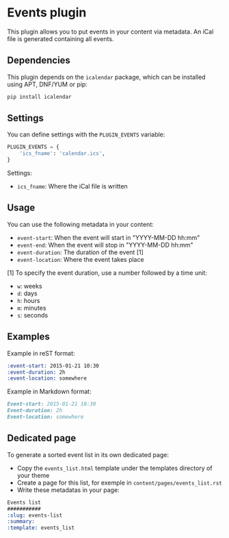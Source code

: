 Events plugin
=============

This plugin allows you to put events in your content via metadata. An
iCal file is generated containing all events.


Dependencies
------------

This plugin depends on the `icalendar` package, which can be installed
using APT, DNF/YUM or pip:

```sh
pip install icalendar
```


Settings
--------

You can define settings with the `PLUGIN_EVENTS` variable:

```python
PLUGIN_EVENTS = {
    'ics_fname': 'calendar.ics',
}
```

Settings:
- `ics_fname`: Where the iCal file is written


Usage
-----

You can use the following metadata in your content:
- `event-start`: When the event will start in "YYYY-MM-DD hh:mm"
- `event-end`: When the event will stop in "YYYY-MM-DD hh:mm"
- `event-duration`: The duration of the event [1]
- `event-location`: Where the event takes place

[1] To specify the event duration, use a number followed by a time unit:
- `w`: weeks
- `d`: days
- `h`: hours
- `m`: minutes
- `s`: seconds


Examples
--------

Example in reST format:
```reST
:event-start: 2015-01-21 10:30
:event-duration: 2h
:event-location: somewhere
```

Example in Markdown format:
```markdown
Event-start: 2015-01-21 10:30
Event-duration: 2h
Event-location: somewhere
```


Dedicated page
--------------

To generate a sorted event list in its own dedicated page:
- Copy the `events_list.html` template under the templates directory of your theme
- Create a page for this list, for exemple in `content/pages/events_list.rst`
- Write these metadatas in your page:
```reST
Events list
###########
:slug: events-list
:summary:
:template: events_list
```
